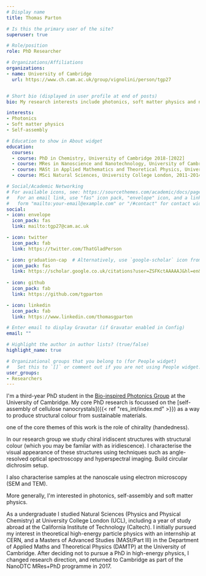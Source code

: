 ```yaml
---
# Display name
title: Thomas Parton

# Is this the primary user of the site?
superuser: true

# Role/position
role: PhD Researcher 

# Organizations/Affiliations
organizations:
- name: University of Cambridge
  url: https://www.ch.cam.ac.uk/group/vignolini/person/tgp27


# Short bio (displayed in user profile at end of posts)
bio: My research interests include photonics, soft matter physics and nanoscale self-assembly.

interests:
- Photonics
- Soft matter physics
- Self-assembly

# Education to show in About widget
education:
  courses:
  - course: PhD in Chemistry, University of Cambridge 2018-[2022]
  - course: MRes in Nanoscience and Nanotechnology, University of Cambridge, 2017-2018
  - course: MASt in Applied Mathematics and Theoretical Physics, University of Cambridge, 2015-2016
  - course: MSci Natural Sciences, University College London, 2011-2014

# Social/Academic Networking
# For available icons, see: https://sourcethemes.com/academic/docs/page-builder/#icons
#   For an email link, use "fas" icon pack, "envelope" icon, and a link in the
#   form "mailto:your-email@example.com" or "/#contact" for contact widget.
social:
- icon: envelope
  icon_pack: fas
  link: mailto:tgp27@cam.ac.uk

- icon: twitter
  icon_pack: fab
  link: https://twitter.com/ThatGladPerson

- icon: graduation-cap  # Alternatively, use `google-scholar` icon from `ai` icon pack
  icon_pack: fas
  link: https://scholar.google.co.uk/citations?user=ZSFKctAAAAAJ&hl=en&oi=ao
  
- icon: github
  icon_pack: fab
  link: https://github.com/tgparton

- icon: linkedin
  icon_pack: fab
  link: https://www.linkedin.com/thomasgparton

# Enter email to display Gravatar (if Gravatar enabled in Config)
email: ""

# Highlight the author in author lists? (true/false)
highlight_name: true

# Organizational groups that you belong to (for People widget)
#   Set this to `[]` or comment out if you are not using People widget.
user_groups:
- Researchers
---
```

I'm a third-year PhD student in the [Bio-inspired Photonics Group](https://www.ch.cam.ac.uk/group/vignolini/) at the University of Cambridge. My core PhD research is focussed on the [self-assembly of cellulose nanocrystals]({{< ref "res_int/index.md" >}}) as a way to produce structural colour from sustainable materials. 

one of the core themes of this work is the role of chirality (handedness). 

In our research group we study chiral iridiscent structures with structural colour (which you may be familar with as iridiescence). I characterise the visual appearance of these structures using techniques such as angle-resolved optical spectroscopy and hyperspectral imaging. Build circular dichrosim setup. 

I also characterise samples at the nanoscale using electron microscopy (SEM and TEM). 

More generally, I'm interested in photonics, self-assembly and soft matter physics.


As a undergraduate I studied Natural Sciences (Physics and Physical Chemistry) at University College London (UCL), including a year of study abroad at the California Institute of Technology (Caltech). I initially pursued my interest in theoretical high-energy particle physics with an internship at CERN, and a Masters of Advanced Studies (MASt/Part III) in the Department of Applied Maths and Theoretical Physics (DAMTP) at the University of Cambridge. After deciding not to pursue a PhD in high-energy physics, I changed research direction, and returned to Cambridge as part of the NanoDTC MRes+PhD programme in 2017. 

